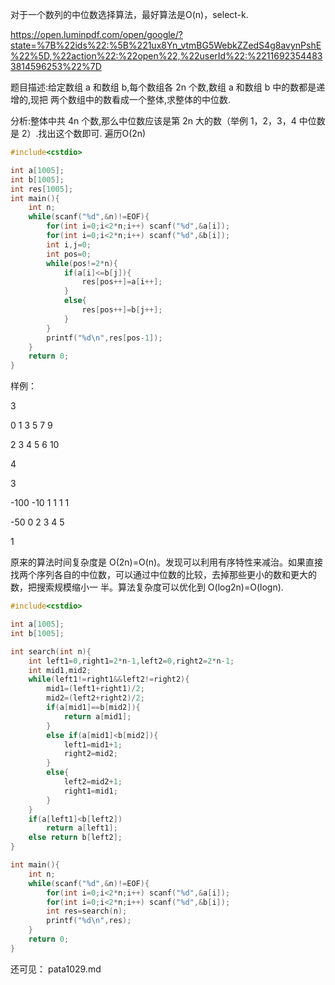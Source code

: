 
对于一个数列的中位数选择算法，最好算法是O(n)，select-k.

https://open.luminpdf.com/open/google/?state=%7B%22ids%22:%5B%221ux8Yn_vtmBG5WebkZZedS4g8avynPshE%22%5D,%22action%22:%22open%22,%22userId%22:%22116923544833814596253%22%7D





题目描述:给定数组 a 和数组 b,每个数组各 2n 个数,数组 a 和数组 b 中的数都是递增的,现把 两个数组中的数看成一个整体,求整体的中位数.

分析:整体中共 4n 个数,那么中位数应该是第 2n 大的数（举例 1，2，3，4 中位数是 2）.找出这个数即可.
遍历O(2n)

```c
#include<cstdio>

int a[1005];
int b[1005];
int res[1005];
int main(){
    int n;
    while(scanf("%d",&n)!=EOF){
        for(int i=0;i<2*n;i++) scanf("%d",&a[i]);
        for(int i=0;i<2*n;i++) scanf("%d",&b[i]);
        int i,j=0;
        int pos=0;
        while(pos!=2*n){
            if(a[i]<=b[j]){
                res[pos++]=a[i++];
            }
            else{
                res[pos++]=b[j++];
            }
        }
        printf("%d\n",res[pos-1]);        
    }
    return 0;
}
```

样例：

3

0 1 3 5 7 9

2 3 4 5 6 10

4

3

-100 -10 1 1 1 1

-50 0 2 3 4 5

1


原来的算法时间复杂度是 O(2n)=O(n)。发现可以利用有序特性来减治。如果直接找两个序列各自的中位数，可以通过中位数的比较，去掉那些更小的数和更大的数，把搜索规模缩小一 半。算法复杂度可以优化到 O(log2n)=O(logn).
```c
#include<cstdio>

int a[1005];
int b[1005];

int search(int n){
    int left1=0,right1=2*n-1,left2=0,right2=2*n-1;
    int mid1,mid2;
    while(left1!=right1&&left2!=right2){
        mid1=(left1+right1)/2;
        mid2=(left2+right2)/2;
        if(a[mid1]==b[mid2]){
            return a[mid1];
        }
        else if(a[mid1]<b[mid2]){
            left1=mid1+1;
            right2=mid2;
        }
        else{
            left2=mid2+1;
            right1=mid1;
        }
    }
    if(a[left1]<b[left2])
        return a[left1];
    else return b[left2];
}

int main(){
    int n;
    while(scanf("%d",&n)!=EOF){
        for(int i=0;i<2*n;i++) scanf("%d",&a[i]);
        for(int i=0;i<2*n;i++) scanf("%d",&b[i]);
        int res=search(n);
        printf("%d\n",res);
    }
    return 0;
}
```

还可见：
pata1029.md

